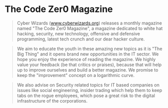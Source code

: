 The Code Zer0 Magazine
========

> Cyber Wizards (www.cyberwizards.org) releases a monthly magazine named "The Code Zer0 Magazine",  a magazine dedicated to white hat hacking, security, new technology, offensive and defensive programming, latest tech crunch and our dear hacker culture. 

> We aim to educate the youth in these amazing new topics as it is "The Big Thing" and it opens brand new opportunities in the IT sector. We hope you enjoy the experience of reading the magazine. We highly value your feedback (be that critics or praises), because that will help up to improve ourselves and build a better magazine. We promise to keep the "improvement" concept on a logarithmic curve.

> We also advise on Security related topics for IT based companies on issues like social engineering, insider trading which help them to keep tabs on the rogue employees, which pose a great risk to the digital infrastructure of the  corporations.
